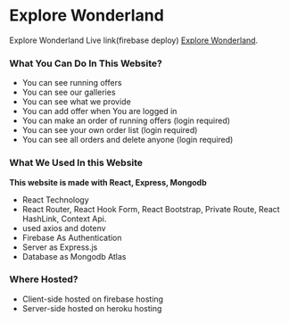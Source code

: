 # Explore Wonderland

Explore Wonderland Live link(firebase deploy) [Explore Wonderland](https://explore-wonderland-829c7.web.app/).

### What You Can Do In This Website?

- You can see running offers
- You can see our galleries
- You can see what we provide
- You can add offer when You are logged in
- You can make an order of running offers (login required)
- You can see your own order list (login required)
- You can see all orders and delete anyone (login required)

### What We Used In this Website

**This website is made with React, Express, Mongodb**

- React Technology
- React Router, React Hook Form, React Bootstrap, Private Route, React HashLink, Context Api.
- used axios and dotenv
- Firebase As Authentication
- Server as Express.js
- Database as Mongodb Atlas

### Where Hosted?

- Client-side hosted on firebase hosting
- Server-side hosted on heroku hosting
